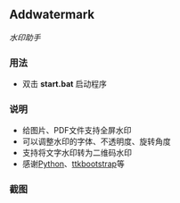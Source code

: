 ## Addwatermark

*水印助手*

### 用法

* 双击 **start.bat** 启动程序

### 说明

* 给图片、PDF文件支持全屏水印
* 可以调整水印的字体、不透明度、旋转角度
* 支持将文字水印转为二维码水印
* 感谢[Python](https://www.python.org/)、[ttkbootstrap](https://github.com/israel-dryer/ttkbootstrap)等

### 截图

